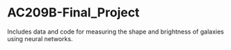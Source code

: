 # AC209B-Final_Project
Includes data and code for measuring the shape and brightness of galaxies using neural networks.
